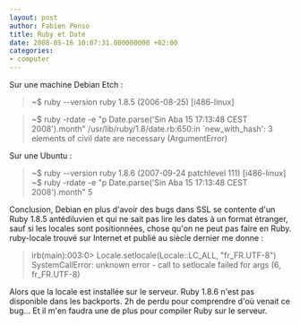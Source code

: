 ```yaml
---
layout: post
author: Fabien Penso
title: Ruby et Date
date: 2008-05-16 10:07:31.000000000 +02:00
categories:
- computer
---
```

Sur une machine Debian Etch :
<blockquote>~$ ruby --version
ruby 1.8.5 (2006-08-25) [i486-linux]</blockquote>
<blockquote>~$ ruby -rdate -e "p Date.parse('Sin Aba 15 17:13:48 CEST 2008').month"
/usr/lib/ruby/1.8/date.rb:650:in `new_with_hash': 3 elements of civil date are necessary (ArgumentError)</blockquote>
Sur une Ubuntu :
<blockquote>~$ ruby --version
ruby 1.8.6 (2007-09-24 patchlevel 111) [i486-linux]
~$ ruby -rdate -e "p Date.parse('Sin Aba 15 17:13:48 CEST 2008').month"
5</blockquote>
Conclusion, Debian en plus d'avoir des bugs dans SSL se contente d'un Ruby 1.8.5 antédiluvien et qui ne sait pas lire les dates à un format étranger, sauf si les locales sont positionnées, chose qu'on ne peut pas faire en Ruby. ruby-locale trouvé sur Internet et publié au siècle dernier me donne :
<blockquote>irb(main):003:0> Locale.setlocale(Locale::LC_ALL, "fr_FR.UTF-8")
SystemCallError: unknown error - call to setlocale failed for args (6, fr_FR.UTF-8)</blockquote>
Alors que la locale est installée sur le serveur. Ruby 1.8.6 n'est pas disponible dans les backports. 2h de perdu pour comprendre d'où venait ce bug... Et il m'en faudra une de plus pour compiler Ruby sur le serveur.
